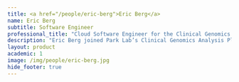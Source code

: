 ```yaml
---
title: <a href="/people/eric-berg">Eric Berg</a>
name: Eric Berg
subtitle: Software Engineer
professional_title: "Cloud Software Engineer for the Clinical Genomics Analysis Platform (CGAP) (2020-2021)"  # Joined professional titles
description: "Eric Berg joined Park Lab’s Clinical Genomics Analysis Platform (CGAP) in June 2020 as a Cloud Software Engineer.Eric received a Bachelor of Arts from Tufts University in 2011, double majoring in English and Computer Science. After spending a couple years working for the Tufts CS/ECE Department as a Web Systems Administrator, he spent several years working at a location technology company in NYC, first as a Site Reliability Engineer (SRE), then as a Software Engineer.His interests include building secure, reliable infrastructure, and he looks forward to contributing to CGAP."
layout: product
academic: 1
image: /img/people/eric-berg.jpg
hide_footer: true
---
```

